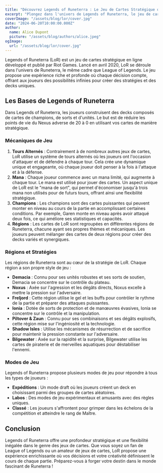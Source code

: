 ```yaml
---
title: "Découvrez Legends of Runeterra : Le Jeu de Cartes Stratégique de Riot Games"
excerpt: "Plongez dans l'univers de Legends of Runeterra, le jeu de cartes stratégique développé par Riot Games. Explorez les mécaniques de jeu, les régions, et les stratégies pour dominer vos adversaires."
coverImage: "/assets/blog/lor/cover.jpg"
date: "2024-06-20T10:00:00.000Z"
author:
  name: Alice Dupont
  picture: "/assets/blog/authors/alice.jpeg"
ogImage:
  url: "/assets/blog/lor/cover.jpg"
---
```


Legends of Runeterra (LoR) est un jeu de cartes stratégique en ligne développé et publié par Riot Games. Lancé en avril 2020, LoR se déroule dans l'univers de Runeterra, le même cadre que League of Legends. Le jeu propose une expérience riche et profonde où chaque décision compte, offrant aux joueurs des possibilités infinies pour créer des stratégies et des decks uniques.

## Les Bases de Legends of Runeterra

Dans Legends of Runeterra, les joueurs construisent des decks composés de cartes de champions, de sorts et d'unités. Le but est de réduire les points de vie du Nexus adverse de 20 à 0 en utilisant vos cartes de manière stratégique.

### Mécaniques de Jeu

1. **Tours Alternés** : Contrairement à de nombreux autres jeux de cartes, LoR utilise un système de tours alternés où les joueurs ont l'occasion d'attaquer et de défendre à chaque tour. Cela crée une dynamique unique et engageante, où chaque joueur doit penser à la fois à l'attaque et à la défense.
2. **Mana** : Chaque joueur commence avec un mana limité, qui augmente à chaque tour. Le mana est utilisé pour jouer des cartes. Un aspect unique de LoR est le "mana de sort", qui permet d'économiser jusqu'à trois mana non utilisés pour de futurs tours, offrant ainsi une flexibilité stratégique.
3. **Champions** : Les champions sont des cartes puissantes qui peuvent monter en niveau au cours de la partie en accomplissant certaines conditions. Par exemple, Garen monte en niveau après avoir attaqué deux fois, ce qui améliore ses statistiques et capacités.
4. **Régions** : Les cartes de LoR sont regroupées en différentes régions de Runeterra, chacune ayant ses propres thèmes et mécaniques. Les joueurs peuvent mélanger des cartes de deux régions pour créer des decks variés et synergiques.

### Régions et Stratégies

Les régions de Runeterra sont au cœur de la stratégie de LoR. Chaque région a son propre style de jeu :

- **Demacia** : Connu pour ses unités robustes et ses sorts de soutien, Demacia se concentre sur le contrôle du plateau.
- **Noxus** : Axée sur l'agression et les dégâts directs, Noxus excelle à mettre la pression sur l'adversaire.
- **Freljord** : Cette région utilise le gel et les buffs pour contrôler le rythme de la partie et préparer des attaques puissantes.
- **Ionia** : Dotée de sorts de protection et de manœuvres évasives, Ionia se concentre sur le contrôle et la manipulation.
- **Piltover & Zaun** : Connu pour ses combinaisons et ses dégâts explosifs, cette région mise sur l'ingéniosité et la technologie.
- **Shadow Isles** : Utilise les mécanismes de résurrection et de sacrifice pour maintenir la pression constante sur l'adversaire.
- **Bilgewater** : Axée sur la rapidité et la surprise, Bilgewater utilise les cartes de piraterie et de merveilles aquatiques pour déstabiliser l'ennemi.

### Modes de Jeu

Legends of Runeterra propose plusieurs modes de jeu pour répondre à tous les types de joueurs :

- **Expéditions** : Un mode draft où les joueurs créent un deck en choisissant parmi des groupes de cartes aléatoires.
- **Labos** : Des modes de jeu expérimentaux et amusants avec des règles uniques.
- **Classé** : Les joueurs s'affrontent pour grimper dans les échelons de la compétition et atteindre le rang de Maître.

## Conclusion

Legends of Runeterra offre une profondeur stratégique et une flexibilité inégalée dans le genre des jeux de cartes. Que vous soyez un fan de League of Legends ou un amateur de jeux de cartes, LoR propose une expérience enrichissante où vos décisions et votre créativité définissent le cours de chaque partie. Préparez-vous à forger votre destin dans le monde fascinant de Runeterra !

